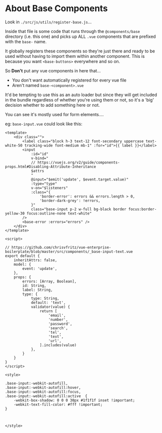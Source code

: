 # About Base Components

Look in `./src/js/utils/register-base.js`...

Inside that file is some code that runs through the `@components/base` directory (i.e. this one) and picks up
ALL `.vue` components that are prefixed with the `base-` name.

It globally registers these components so they're just there and ready to be used without having to import them
within another component. This is because you want `<base-buttons>` everywhere and so on. 

So **Don't** put any vue components in here that...

- You don't want automatically registered for every vue file
- Aren't named `base-<component>.vue`

It'd be tempting to use this as an auto loader but since they will get included in the bundle regardless
of whether you're using them or not, so it's a 'big' decision whether to add something here or not.

You can see it's mostly used for form elements....

eg: `base-input.vue` could look like this:

```
<template>
	<div class="">
		<label class="block h-3 text-12 font-secondary uppercase text-white-50 tracking-wide font-medium mb-1" :for="id">{{ label }}</label>
		<input
			:id="id"
			v-bind="
			// https://vuejs.org/v2/guide/components-props.html#Disabling-Attribute-Inheritance
			$attrs
			"
			@input="$emit('update', $event.target.value)"
			:type="type" 
			v-on="$listeners"
			:class="{
				'border-error': errors && errors.length > 0,
				'border-dark-grey': !errors,
			}"
			class="base-input p-2 w-full bg-black border focus:border-yellow-30 focus:outline-none text-white"
		/>
		<base-error :errors="errors" />
	</div>
</template>

<script>

// https://github.com/chrisvfritz/vue-enterprise-boilerplate/blob/master/src/components/_base-input-text.vue
export default {
	inheritAttrs: false,
	model: {
		event: 'update',
	},
	props: {
		errors: [Array, Boolean],
		id: String,
		label: String,
		type: {
			type: String,
			default: 'text',
			validator(value) {
				return [
					'email',
					'number',
					'password',
					'search',
					'tel',
					'text',
					'url',
				].includes(value)
			},
		}
	}
}
</script>

<style>

.base-input:-webkit-autofill,
.base-input:-webkit-autofill:hover, 
.base-input:-webkit-autofill:focus, 
.base-input:-webkit-autofill:active  {
	-webkit-box-shadow: 0 0 0 30px #1f1f1f inset !important;
	-webkit-text-fill-color: #fff !important;
}



</style>
```
